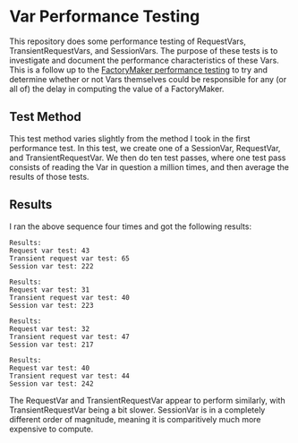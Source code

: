 # Var Performance Testing

This repository does some performance testing of RequestVars, TransientRequestVars, and SessionVars.
The purpose of these tests is to investigate and document the performance characteristics of these
Vars. This is a follow up to the [FactoryMaker performance testing](https://github.com/farmdawgnation/factorymaker-performance)
to try and determine whether or not Vars themselves could be responsible for any (or all of)
the delay in computing the value of a FactoryMaker.

## Test Method

This test method varies slightly from the method I took in the first performance test. In this
test, we create one of a SessionVar, RequestVar, and TransientRequestVar. We then do ten test
passes, where one test pass consists of reading the Var in question a million times, and then
average the results of those tests.

## Results

I ran the above sequence four times and got the following results:

```
Results:
Request var test: 43
Transient request var test: 65
Session var test: 222

Results:
Request var test: 31
Transient request var test: 40
Session var test: 223

Results:
Request var test: 32
Transient request var test: 47
Session var test: 217

Results:
Request var test: 40
Transient request var test: 44
Session var test: 242
```

The RequestVar and TransientRequestVar appear to perform similarly, with TransientRequestVar being
a bit slower. SessionVar is in a completely different order of magnitude, meaning it is comparitively
much more expensive to compute.
